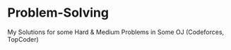 # Problem-Solving
My Solutions for some Hard &amp; Medium Problems in Some OJ (Codeforces, TopCoder)
